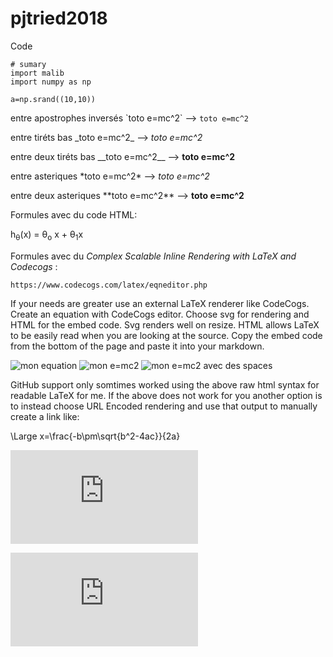 # pjtried2018

Code

    # sumary
    import malib
    import numpy as np
    
    a=np.srand((10,10))

entre apostrophes inversés \`toto e=mc^2\` --> `toto e=mc^2`

entre tiréts bas \_toto e=mc^2\_ --> _toto e=mc^2_

entre deux tiréts bas \_\_toto e=mc^2\_\_ --> __toto e=mc^2__

entre asteriques \*toto e=mc^2\*  -->  *toto e=mc^2*

entre deux asteriques \*\*toto e=mc^2\*\* --> **toto e=mc^2**

Formules avec du code HTML:

h<sub>&theta;</sub>(x) = &theta;<sub>o</sub> x + &theta;<sub>1</sub>x

Formules avec du _Complex Scalable Inline Rendering with LaTeX and Codecogs_ :

    https://www.codecogs.com/latex/eqneditor.php

If your needs are greater use an external LaTeX renderer like CodeCogs. Create an equation with CodeCogs editor. Choose svg for rendering and HTML for the embed code. Svg renders well on resize. HTML allows LaTeX to be easily read when you are looking at the source. Copy the embed code from the bottom of the page and paste it into your markdown.

<img src="https://latex.codecogs.com/svg.latex?\Large&space;x=\frac{-b\pm\sqrt{b^2-4ac}}{2a}" title="mon equation" />

<img src="https://latex.codecogs.com/svg.latex?\Large&space;e=mc^2" title="mon e=mc2" />

<img src="https://latex.codecogs.com/svg.latex?\Large&space;e&space;=&space;m&space;\dot&space;c^2" title="mon e=mc2 avec des spaces" />


GitHub support only somtimes worked using the above raw html syntax for readable LaTeX for me. If the above does not work for you another option is to instead choose URL Encoded rendering and use that output to manually create a link like:

\Large x=\frac{-b\pm\sqrt{b^2-4ac}}{2a}

![\Large x=\frac{-b\pm\sqrt{b^2-4ac}}{2a}](https://latex.codecogs.com/svg.latex?x%3D%5Cfrac%7B-b%5Cpm%5Csqrt%7Bb%5E2-4ac%7D%7D%7B2a%7D)

![\Large e=mc^2](https://latex.codecogs.com/svg.latex?x%3D%5Cfrac%7B-b%5Cpm%5Csqrt%7Bb%5E2-4ac%7D%7D%7B2a%7D)


